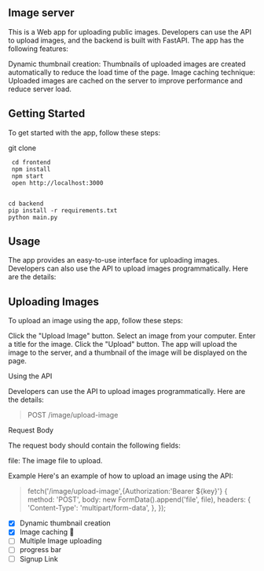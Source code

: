 ## Image server

This is a Web app for uploading public images. Developers can use the API to upload images, and the backend is built with FastAPI. The app has the following features:

Dynamic thumbnail creation: Thumbnails of uploaded images are created automatically to reduce the load time of the page.
Image caching technique: Uploaded images are cached on the server to improve performance and reduce server load.

## Getting Started

To get started with the app, follow these steps:

git clone <repository-url> 
```
 cd frontend
 npm install
 npm start 
 open http://localhost:3000
 
```

```
cd backend
pip install -r requirements.txt
python main.py

```

## Usage

The app provides an easy-to-use interface for uploading images. Developers can also use the API to upload images programmatically. Here are the details:

## Uploading Images

To upload an image using the app, follow these steps:

Click the "Upload Image" button.
Select an image from your computer.
Enter a title for the image.
Click the "Upload" button.
The app will upload the image to the server, and a thumbnail of the image will be displayed on the page.

Using the API

Developers can use the API to upload images programmatically. Here are the details:

> POST /image/upload-image

Request Body

The request body should contain the following fields:

file: The image file to upload.

Example
Here's an example of how to upload an image using the API:

> fetch('/image/upload-image',{Authorization:'Bearer ${key}'} {
  method: 'POST',
  body: new FormData().append('file', file),
  headers: {
    'Content-Type': 'multipart/form-data',
  },
});


- [x] Dynamic thumbnail creation
- [x] Image caching :tada:
- [ ] Multiple Image uploading
- [ ] progress bar
- [ ] Signup Link
